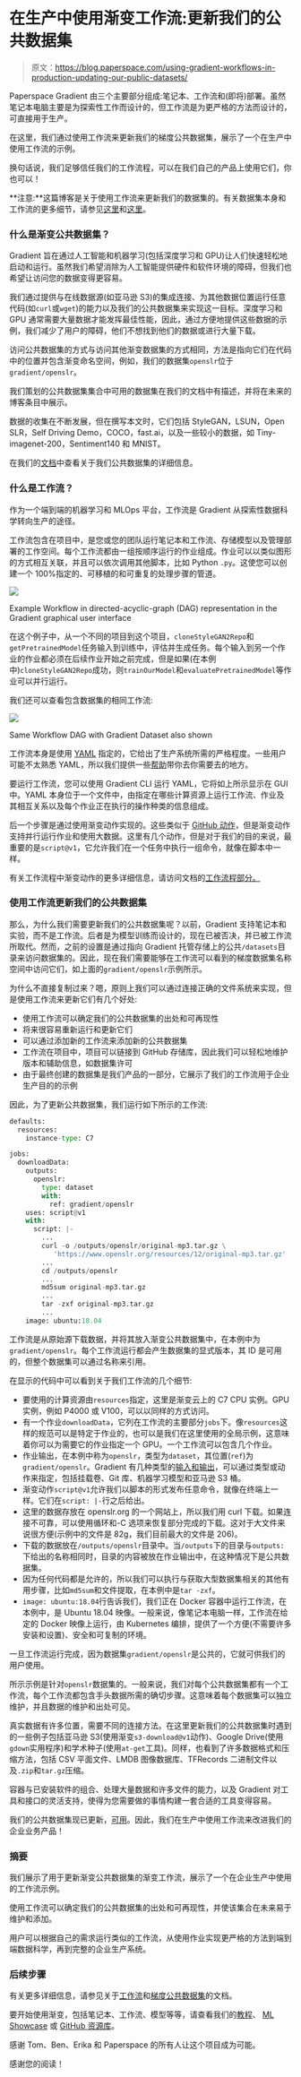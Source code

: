 # 在生产中使用渐变工作流:更新我们的公共数据集

> 原文：<https://blog.paperspace.com/using-gradient-workflows-in-production-updating-our-public-datasets/>

Paperspace Gradient 由三个主要部分组成:笔记本、工作流和(即将)部署。虽然笔记本电脑主要是为探索性工作而设计的，但工作流是为更严格的方法而设计的，可直接用于生产。

在这里，我们通过使用工作流来更新我们的梯度公共数据集，展示了一个在生产中使用工作流的示例。

换句话说，我们足够信任我们的工作流程，可以在我们自己的产品上使用它们，你也可以！

**注意:**这篇博客是关于使用工作流来更新我们的数据集的。有关数据集本身和工作流的更多细节，请参见[这里](https://docs.paperspace.com/gradient/data/data-overview/private-datasets-repository/public-datasets-repository)和[这里](https://docs.paperspace.com/gradient/explore-train-deploy/workflows)。

### 什么是渐变公共数据集？

Gradient 旨在通过人工智能和机器学习(包括深度学习和 GPU)让人们快速轻松地启动和运行。虽然我们希望消除为人工智能提供硬件和软件环境的障碍，但我们也希望让访问您的数据变得更容易。

我们通过提供与在线数据源(如亚马逊 S3)的集成连接、为其他数据位置运行任意代码(如`curl`或`wget`)的能力以及我们的公共数据集来实现这一目标。深度学习和 GPU 通常需要大量数据才能发挥最佳性能，因此，通过方便地提供这些数据的示例，我们减少了用户的障碍，他们不想找到他们的数据或进行大量下载。

访问公共数据集的方式与访问其他渐变数据集的方式相同，方法是指向它们在代码中的位置并包含渐变命名空间，例如，我们的数据集`openslr`位于`gradient/openslr`。

我们策划的公共数据集集合中可用的数据集在我们的文档中有描述，并将在未来的博客条目中展示。

数据的收集在不断发展，但在撰写本文时，它们包括 StyleGAN，LSUN，Open SLR，Self Driving Demo，COCO，fast.ai，以及一些较小的数据，如 Tiny-imagenet-200，Sentiment140 和 MNIST。

在我们的[文档](https://docs.paperspace.com/gradient/data/data-overview/private-datasets-repository/public-datasets-repository)中查看关于我们公共数据集的详细信息。

### 什么是工作流？

作为一个端到端的机器学习和 MLOps 平台，工作流是 Gradient 从探索性数据科学转向生产的途径。

工作流包含在项目中，是您或您的团队运行笔记本和工作流、存储模型以及管理部署的工作空间。每个工作流都由一组按顺序运行的作业组成。作业可以以类似图形的方式相互关联，并且可以依次调用其他脚本，比如 Python `.py`。这使您可以创建一个 100%指定的、可移植的和可重复的处理步骤的管道。

![](img/8880eab974f806bb72e454b4e7501b9d.png)

Example Workflow in directed-acyclic-graph (DAG) representation in the Gradient graphical user interface

在这个例子中，从一个不同的项目到这个项目，`cloneStyleGAN2Repo`和`getPretrainedModel`任务输入到训练中，评估并生成任务。每个输入到另一个作业的作业都必须在后续作业开始之前完成，但是如果(在本例中)`cloneStyleGAN2Repo`成功，则`trainOurModel`和`evaluatePretrainedModel`等作业可以并行运行。

我们还可以查看包含数据集的相同工作流:

![](img/2f123e1286151d4cbc135978a61e2136.png)

Same Workflow DAG with Gradient Dataset also shown

工作流本身是使用 [YAML](https://en.wikipedia.org/wiki/YAML) 指定的，它给出了生产系统所需的严格程度。一些用户可能不太熟悉 YAML，所以我们提供一些[帮助](https://docs.paperspace.com/gradient/explore-train-deploy/workflows/using-yaml-for-data-science)带你去你需要去的地方。

要运行工作流，您可以使用 Gradient CLI 运行 YAML，它将如上所示显示在 GUI 中。YAML 本身位于一个文件中，由指定在哪些计算资源上运行工作流、作业及其相互关系以及每个作业正在执行的操作种类的信息组成。

后一个步骤是通过使用渐变动作实现的。这些类似于 [GitHub 动作](https://github.com/features/actions)，但是渐变动作支持并行运行作业和使用大数据。这里有几个动作，但是对于我们的目的来说，最重要的是`script@v1`，它允许我们在一个任务中执行一组命令，就像在脚本中一样。

有关工作流程中渐变动作的更多详细信息，请访问文档的[工作流程部分。](https://docs.paperspace.com/gradient/explore-train-deploy/workflows/gradient-actions)

### 使用工作流更新我们的公共数据集

那么，为什么我们需要更新我们的公共数据集呢？以前，Gradient 支持笔记本和实验，而不是工作流。后者是为模型训练而设计的，现在已被否决，并已被工作流所取代。然而，之前的设置是通过指向 Gradient 托管存储上的公共`/datasets`目录来访问数据集的。因此，现在我们需要能够在工作流可以看到的梯度数据集名称空间中访问它们，如上面的`gradient/openslr`示例所示。

为什么不直接复制过来？嗯，原则上我们可以通过连接正确的文件系统来实现，但是使用工作流来更新它们有几个好处:

*   使用工作流可以确定我们的公共数据集的出处和可再现性
*   将来很容易重新运行和更新它们
*   可以通过添加新的工作流来添加新的公共数据集
*   工作流在项目中，项目可以链接到 GitHub 存储库，因此我们可以轻松地维护版本和辅助信息，如数据集许可
*   由于最终创建的数据集是我们产品的一部分，它展示了我们的工作流用于企业生产目的的示例

因此，为了更新公共数据集，我们运行如下所示的工作流:

```py
defaults:
  resources:
    instance-type: C7

jobs:
  downloadData:
    outputs:
      openslr:
        type: dataset
        with:
          ref: gradient/openslr
    uses: script@v1
    with:
      script: |-
        ...
        curl -o /outputs/openslr/original-mp3.tar.gz \
           'https://www.openslr.org/resources/12/original-mp3.tar.gz'
        ...
        cd /outputs/openslr
        ...
        md5sum original-mp3.tar.gz
        ...
        tar -zxf original-mp3.tar.gz
        ...
    image: ubuntu:18.04 
```

工作流是从原始源下载数据，并将其放入渐变公共数据集中，在本例中为`gradient/openslr`。每个工作流运行都会产生数据集的显式版本，其 ID 是可用的，但整个数据集可以通过名称来引用。

在显示的代码中可以看到关于我们工作流的几个细节:

*   要使用的计算资源由`resources`指定，这里是渐变云上的 C7 CPU 实例。GPU 实例，例如 P4000 或 V100，可以以同样的方式访问。
*   有一个作业`downloadData`，它列在工作流的主要部分`jobs`下。像`resources`这样的规范可以是特定于作业的，也可以是我们在这里使用的全局示例，这意味着你可以为需要它的作业指定一个 GPU。一个工作流可以包含几个作业。
*   作业输出，在本例中称为`openslr`，类型为`dataset`，其位置(`ref`)为`gradient/openslr`。Gradient 有几种类型的[输入和输出](https://docs.paperspace.com/gradient/explore-train-deploy/workflows/understanding-inputs-and-outputs)，可以通过类型或动作来指定，包括挂载卷、Git 库、机器学习模型和亚马逊 S3 桶。
*   渐变动作`script@v1`允许我们以脚本的形式发布任意命令，就像在终端上一样。它们在`script: |-`行之后给出。
*   这里的数据存放在 openslr.org 的一个网站上，所以我们用 curl 下载。如果连接不可靠，可以使用循环和-C 选项来恢复部分完成的下载。这对于大文件来说很方便(示例中的文件是 82g，我们目前最大的文件是 206)。
*   下载的数据放在`/outputs/openslr`目录中。当`/outputs`下的目录与`outputs:`下给出的名称相同时，目录的内容被放在作业输出中，在这种情况下是公共数据集。
*   因为任何代码都是允许的，所以我们可以执行与获取大型数据集相关的其他有用步骤，比如`md5sum`和文件提取，在本例中是`tar -zxf`。
*   `image: ubuntu:18.04`行告诉我们，我们正在 Docker 容器中运行工作流，在本例中，是 Ubuntu 18.04 映像。一般来说，像笔记本电脑一样，工作流在给定的 Docker 映像上运行，由 Kubernetes 编排，提供了一个方便(不需要许多安装和设置)、安全和可复制的环境。

一旦工作流运行完成，因为数据集`gradient/openslr`是公共的，它就可供我们的用户使用。

所示示例是针对`openslr`数据集的。一般来说，我们对每个公共数据集都有一个工作流，每个工作流都包含手头数据所需的确切步骤。这意味着每个数据集可以独立维护，并且数据的维护和出处可见。

真实数据有许多位置，需要不同的连接方法。在这里更新我们的公共数据集时遇到的一些例子包括亚马逊 S3(使用渐变`s3-download@v1`动作)、Google Drive(使用`gdown`实用程序)和学术种子(使用`at-get`工具)。同样，也看到了许多数据格式和压缩方法，包括 CSV 平面文件、LMDB 图像数据库、TFRecords 二进制文件以及`.zip`和`tar.gz`压缩。

容器与已安装软件的组合、处理大量数据和许多文件的能力，以及 Gradient 对工具和接口的灵活支持，使得为您需要做的事情构建一套合适的工具变得容易。

我们的公共数据集现已更新，[可用](https://docs.paperspace.com/gradient/data/data-overview/private-datasets-repository/public-datasets-repository)。因此，我们在生产中使用工作流来改进我们的企业业务产品！

### 摘要

我们展示了用于更新渐变公共数据集的渐变工作流，展示了一个在企业生产中使用的工作流示例。

使用工作流可以确定我们的公共数据集的出处和可再现性，并使该集合在未来易于维护和添加。

用户可以根据自己的需求运行类似的工作流，从使用作业实现更严格的方法到端到端数据科学，再到完整的企业生产系统。

### 后续步骤

有关更多详细信息，请参见关于[工作流](https://docs.paperspace.com/gradient/explore-train-deploy/workflows)和[梯度公共数据集](https://docs.paperspace.com/gradient/data/data-overview/private-datasets-repository/public-datasets-repository)的文档。

要开始使用渐变，包括笔记本、工作流、模型等等，请查看我们的[教程](https://docs.paperspace.com/gradient/get-started/tutorials-list)、 [ML Showcase](https://ml-showcase.paperspace.com/projects) 或 [GitHub 资源库](https://github.com/gradient-ai)。

感谢 Tom、Ben、Erika 和 Paperspace 的所有人让这个项目成为可能。

感谢您的阅读！